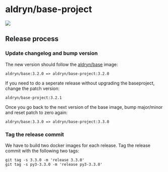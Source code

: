 # aldryn/base-project

[![](https://badge.imagelayers.io/aldryn/base-project.svg)](https://imagelayers.io/?images=aldryn/base-project:latest)

## Release process

### Update changelog and bump version

The new version should follow the [aldryn/base](https://github.com/aldryncore/base-docker) image:

```
aldryn/base:3.2.0 => aldryn/base-project:3.2.0
```

If you need to do a seperate release without upgrading the baseproject, change the patch version:

```
aldryn/base-project:3.2.1
```

Once you go back to the next version of the base image, bump major/minor and reset patch to zero again:

```
aldryn/base:3.3.0 => aldryn/base-project:3.3.0
```

### Tag the release commit
We have to build two docker images for each release. Tag the release commit with the following two tags:
```
git tag -s 3.3.0 -m 'release 3.3.0'
git tag -s py3-3.3.0 -m 'release py3-3.3.0'
```

